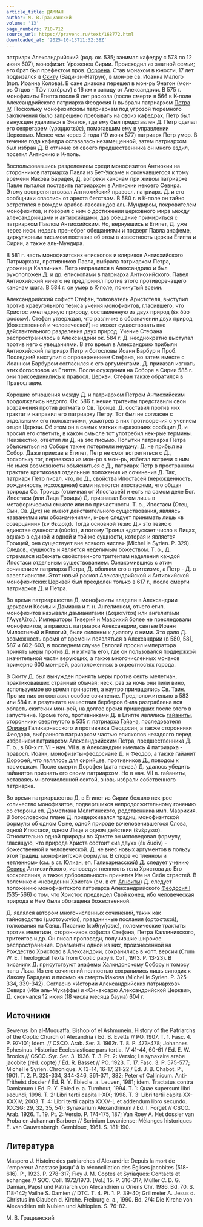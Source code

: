 ```yaml
---
article_title: ДАМИАН
author: М. В.Грацианский
volume: '13'
page_numbers: 710-712
source_url: https://pravenc.ru/text/168772.html
downloaded_at: '2025-10-13T11:32:38Z'
---
```


патриарх Александрийский (род. ок. 535; занимал кафедру с 578 по 12 июня 607), монофизит. Уроженец Сирии. Происходил из знатной семьи; его брат был префектом пров. [Осроена](https://pravenc.ru/text/Осроена.html). Став монахом в юности, 17 лет подвизался в [Скиту](https://pravenc.ru/text/Скит.html) (Вади-эн-Натрун), в мон-ре св. Иоанна Малого (прп. Иоанна Колова). В сане диакона перешел в мон-рь Энатон (мон-рь Отцов - 
Тῶν πατέρων) в 16 км к западу от Александрии. В 575 г. монофизиты Египта после 9 лет раскола (после смерти в 566 в К-поле Александрийского патриарха Феодосия I) выбрали патриархом [Петра IV](<https://pravenc.ru/text/Петра IV.html>). Поскольку монофизитским патриархам под угрозой тюремного заключения было запрещено пребывать на своих кафедрах, Петр был вынужден удалиться в Энатон, где ему был представлен Д. Петр сделал его секретарем (γραμματεύς), помогавшим ему в управлении Церковью. Менее чем через 2 года (19 июня 577) патриарх Петр умер. В течение года кафедра оставалась незамещенной, затем патриархом был избран Д. В отличие от своего предшественника он много ездил, посетил Антиохию и К-поль.

Воспользовавшись разделением среди монофизитов Антиохии на сторонников патриарха Павла из Бет-Уккаме и скончавшегося к тому времени Иакова Барадея, Д. вопреки канонам при живом патриархе Павле пытался поставить патриархом в Антиохии некоего Севира. Этому воспрепятствовал Антиохийский правосл. патриарх. Д. и его сообщники спаслись от ареста бегством. В 580 г. в К-поле он тайно встретился с вождем арабов-гассанидов аль-Мундиром, покровителем монофизитов, и говорил с ним о достижении церковного мира между александрийцами и антиохийцами, дав обещание примириться с патриархом Павлом Антиохийским. Но, вернувшись в Египет, Д. уже через неск. недель пренебрег обещаниями и подверг Павла анафеме, циркулярным письмом поставив об этом в известность церкви Египта и Сирии, а также аль-Мундира.

В 581 г. часть монофизитских епископов и клириков Антиохийского Патриархата, противников Павла, выбрала патриархом Петра, уроженца Каллиника. Петр направился в Александрию и был рукоположен Д. и др. епископами в патриарха Антиохийского. Павел Антиохийский ничего не предпринял против этого противоречащего канонам шага. В 584 г. он умер в К-поле, покинутый всеми.

Александрийский софист Стефан, толкователь Аристотеля, выступил против краеугольного тезиса учения монофизитов, гласившего, что Христос имел единую природу, составленную из двух природ (ἐκ δύο φύσεων). Стефан утверждал, что различие в обозначении двух природ (божественной и человеческой) не может существовать вне действительного разделения двух природ. Учение Стефана распространилось в Александрии ок. 584 г. Д. неоднократно выступал против него с увещаниями. В это время в Александрию прибыли Антиохийский патриарх Петр и богословы Иоанн Барбур и Проб. Последний выступил с опровержением Стефана, но затем вместе с Иоанном Барбуром согласился с его аргументами. Д. приказал изгнать этих богословов из Египта. После осуждения на Соборе в Сирии 585 г. они присоединились к правосл. Церкви. Стефан также обратился в Православие.

Хорошие отношения между Д. и патриархом Петром Антиохийским продолжались недолго. Ок. 586 г. некие тритеиты представили свои возражения против догмата о Св. Троице. Д. составил против них трактат и направил его патриарху Петру. Тот был не согласен с отдельными его положениями, усмотрев в них противоречия с учением отцов Церкви. Об этом он в самых мягких выражениях сообщил Д. и просил его ответить, в каком смысле тот употребил нек-рые термины. Неизвестно, ответил ли Д. на это письмо. Попытки патриарха Петра объясниться на Соборе также потерпели неудачу: Д. не прибыл на Собор. Даже приехав в Египет, Петр не смог встретиться с Д., поскольку тот, переезжая из мон-ря в мон-рь, избегал встречи с ним. Не имея возможности объясниться с Д., патриарх Петр в пространном трактате критиковал отдельные положения из сочинения Д. Так, патриарх Петр писал, что, по Д., свойства Ипостасей (нерожденность, рожденность, исхождение) сами являются ипостасями, что общая природа Св. Троицы (отличная от Ипостасей) и есть на самом деле Бог. Ипостаси (или Лица Троицы) Д. признавал Богом лишь в метафорическом смысле или по причастности. Т. о., Ипостаси (Отец, Сын, Св. Дух) не имеют действительного существования, являясь названиями или обозначениями, к-рые следует принимать лишь «в созерцании» (ἐν θεωρίᾳ). Тогда основной тезис Д.- это тезис о единстве сущности (οὐσία), и потому Троица «допускает число в Лицах, однако в единой и одной и той же сущности, которая и является Троицей, она существует вне всякого числа» (Michel le Syrien. P. 329). Следов., сущность и является неделимым божеством. Т. о., Д. стремился избежать свойственного тритеитам наделения каждой Ипостаси отдельным существованием. Ознакомившись с этим сочинением патриарха Петра, Д. обвинил его в тритеизме, а Петр - Д. в савеллианстве. Этот новый раскол Александрийской и Антиохийской монофизитских Церквей был преодолен только в 617 г., после смерти патриархов Д. и Петра.

Во время патриаршества Д. монофизиты владели в Александрии церквами Космы и Дамиана и т. н. Ангелионом, отчего егип. монофизитов называли дамианитами (Δαμιανῖται) или ангелитами (᾿Αγγελῖται). Императоры Тиверий и [Маврикий](https://pravenc.ru/text/Маврикий.html) более не преследовали монофизитов, а правосл. патриархи Александрии, святые Иоанн Милостивый и Евлогий, были склонны к диалогу с ними. Это дало Д. возможность время от времени появляться в Александрии (в 580, 581, 587 и 602-603, в последнем случае Евлогий просил императора принять меры против Д. и изгнать его), где он пользовался поддержкой значительной части верующих, а также многочисленных монахов примерно 600 мон-рей, расположенных в окрестностях города.

В Скиту Д. был вынужден принять меры против секты мелетиан, практиковавших странный обычай: неск. раз за ночь они пили вино, используемое во время причастия, а наутро причащались Св. Таин. Против них он составил особое сочинение. Предположительно в 583 или 584 г. в результате нашествия берберов была разграблена вся область скитских мон-рей, на долгое время пришедших после этого в запустение. Кроме того, противниками Д. в Египте являлись [гайаниты](https://pravenc.ru/text/гайаниты.html), сторонники свергнутого в 535 г. патриарха [Гайана](https://pravenc.ru/text/Гайана.html), последователя [Юлиана](https://pravenc.ru/text/Юлиана.html) Галикарнасского и противника Феодосия, а также сторонники Феодора, выбранного патриархом частью епископов незадолго перед избранием патриархом Александрийским Петра, предшественника Д. Т. о., в 80-х гг. VI - нач. VII в. в Александрии имелись 4 патриарха - правосл. Иоанн, монофизиты-феодосиане Д. и Феодор, а также гайанит Дорофей, что являлось для сирийцев, противников Д., поводом к насмешкам. После смерти Дорофея (дата неизв.) Д. удалось убедить гайанитов признать его своим патриархом. Но в нач. VII в. гайаниты, оставаясь многочисленной сектой, вновь избрали собственного патриарха.

Во время патриаршества Д. в Египет из Сирии бежало нек-рое количество монофизитов, подвергшихся непродолжительному гонению со стороны еп. Дометиана Мелитинского, родственника имп. Маврикия. В богословском плане Д. придерживался традиц. монофизитской формулы об одном Сыне, одной природе вочеловечившегося Слова, одной Ипостаси, одном Лице и одном действии (ἐνέργεια). Относительно одной природы во Христе он исповедовал формулу, гласящую, что природа Христа состоит «из двух» (ἐκ δυοῖν) - 
божественной и человеческой. Д. не внес новых аргументов в пользу этой традиц. монофизитской формулы. В споре «о тленном и нетленном» (см. в ст. [Юлиан](https://pravenc.ru/text/Юлиан.html), еп. Галикарнасский) Д. следует учению [Севира](https://pravenc.ru/text/Севир.html) Антиохийского, исповедуя тленность тела Христова до Его воскресения, а также добровольность принятия Им на Себя страстей. В полемике о «неведении Христа» (см. в ст. [Агноиты](https://pravenc.ru/text/Агноиты.html)) Д. следует положению монофизитского патриарха Александрийского [Феодосия I](<https://pravenc.ru/text/Феодосий I.html>) (535-566) о том, что Христос предвидел Свой конец, ибо человеческая природа в Нем была обогащена божественной.

Д. являлся автором многочисленных сочинений, таких как тайноводство (μυσταγωγίαι), праздничные послания (ορταστικαί), толкования на Свящ. Писание (καθηγήσεις), полемические трактаты против мелетиан, сторонников софиста Стефана, Петра Каллиникского, тритеитов и др. Он писал проповеди, получившие широкое распространение. Фрагменты одной из них, произнесенной на Рождество Христово в Александрии, сохранились в копт. версии (Crum W. E. Theological Texts from Coptic papyri. Oxf., 1913. P. 13-23). В писаниях Д. присутствуют анафемы Халкидонскому Собору и томосу папы Льва. Из его сочинений полностью сохранились лишь синодик к Иакову Барадею и письмо на смерть Иакова (Michel le Syrien. P. 325-334, 339-342). Согласно «Истории Александрийских патриархов» Севира (Ибн аль-Мукаффы) и «Синаксарю Александрийской Церкви», Д. скончался 12 июня (18 числа месяца бауна) 604 г.

## Источники

Sewerus ibn al-Muquaffa, Bishop of el Ashmunein. History of the Patriarchs of the Coptic Church of Alexandria / Ed. B. Evetts // PO. 1907. T. 1. Fasc. 4. P. 97-101; Idem. // CSCO. Arab. Ser. 3. 1962r. T. 8. P. 473-478; Johannes Ephesinus. Historiae Ecclesiasticae pars tertia. IV 41-44, 60-61 / Ed. E. W. Brooks // CSCO. Syr. Ser. 3. 1936. T. 3. Pt. 2: Versio; Le synaxaire arabe jacobite (réd. copte) / Éd. R. Basset // PO. 1923. T. 17. Fasc. 3. P. 575-577; Michel le Syrien. Chronique. X 13-14, 16-17, 21-22 / Éd. J. B. Chabot. P., 1901. T. 2. P. 325-334, 344-346, 361-371, 382; Peter of Callinicum. Anti-Tritheist dossier / Ed. R. Y. Ebied e. a. Leuven, 1981; idem. Tractatus contra Damianum / Ed. R. Y. Ebied e. a. Turnhout, 1994. T. 1: Quae supersunt libri secundi; 1996. T. 2: Libri tertii capita I-XIX; 1998. T. 3: Libri tertii capita XX-XXXIV; 2003. T. 4: Libri tertii capita XXXV-L et addendum libro secundo. (CCSG; 29, 32, 35, 54); Synaxarium Alexandrinum / Ed. I. Forget // CSCO. Arab. 1926. T. 19. Pt. 2: Versio. P. 174-175, 187; Van Roey A. Het dossier van Proba en Juhannan Barboer // Scrinium Lovaniense: Mélanges historiques E. van Cauwenbergh. Gembloux, 1961. S. 181-190.

## Литература

Maspero J. Histoire des patriarches d'Alexandrie: Depuis la mort de l'empereur Anastase jusqu' à la réconciliation des Églises jacobites (518-616). P., 1923. P. 278-317; Fiey J. M. Coptes et Syriaques: Contacts et échanges // SOC. Coll. 1972/1973. [Vol.] 15. P. 316-317; Müller C. D. G. Damian, Papst und Patriarch von Alexandrien // Oriens Chr. 1986. Bd. 70. S. 118-142; Vailhé S. Damien // DTC. T. 4. Pt. 1. P. 39-40; Grillmeier A. Jesus d. Christus im Glauben d. Kirche. Freiburg e. a., 1990. Bd. 2/4: Die Kirche von Alexandrien mit Nubien und Äthiopien. S. 76-82.

М. В.  Грацианский
